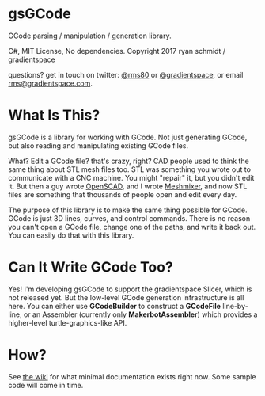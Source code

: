 # gsGCode

GCode parsing / manipulation / generation library. 

C#, MIT License, No dependencies. Copyright 2017 ryan schmidt / gradientspace

questions? get in touch on twitter: [@rms80](http://www.twitter.com/rms80) or [@gradientspace](http://www.twitter.com/gradientspace), 
or email [rms@gradientspace.com](mailto:rms@gradientspace.com?subject=gsGCode).

# What Is This?

gsGCode is a library for working with GCode. Not just generating GCode, but also reading and manipulating existing GCode files.

What? Edit a GCode file? that's crazy, right? CAD people used to think the same thing about STL mesh files too.
STL was something you wrote out to communicate with a CNC machine. You might "repair" it, but you didn't edit it.
But then a guy wrote [OpenSCAD](http://www.openscad.org/), and I wrote [Meshmixer](http://www.meshmixer.com), and now STL
files are something that thousands of people open and edit every day.

The purpose of this library is to make the same thing possible for GCode. GCode is just 3D lines, curves, and
control commands. There is no reason you can't open a GCode file, change one of the paths, and write it back out. 
You can easily do that with this library.

# Can It Write GCode Too?

Yes! I'm developing gsGCode to support the gradientspace Slicer, which is not released yet. But the low-level GCode generation 
infrastructure is all here. You can either use **GCodeBuilder** to construct a **GCodeFile** line-by-line, or an Assembler 
(currently only **MakerbotAssembler**) which provides a higher-level turtle-graphics-like API. 

# How?

See [the wiki](https://github.com/gradientspace/gsGCode/wiki) for what minimal documentation exists right now.
Some sample code will come in time. 
